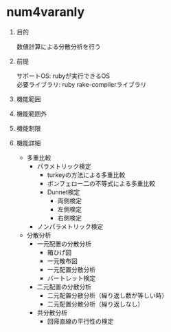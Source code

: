 num4varanly
===========
1. 目的

    数値計算による分散分析を行う

1. 前提

   サポートOS: rubyが実行できるOS  
   必要ライブラリ:  ruby rake-compilerライブラリ  

1. 機能範囲

1. 機能範囲外

1. 機能制限

1. 機能詳細
    * 多重比較
      * パラメトリック検定
        - turkeyの方法による多重比較
        - ボンフェロー二の不等式による多重比較
        - Dunnet検定
          - 両側検定
          - 左側検定
          - 右側検定
      * ノンパラメトリック検定
    * 分散分析
      * 一元配置の分散分析
        - 箱ひげ図
        - 一元散布図
        - 一元配置分散分析
        - バートレット検定
      * 二元配置の分散分析
        - 二元配置分散分析（繰り返し数が等しい時）
        - 二元配置分散分析（繰り返しなし）
      * 共分散分析
        - 回帰直線の平行性の検定




